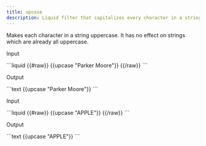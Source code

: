 ```yaml
---
title: upcase
description: Liquid filter that capitalizes every character in a string.
---
```


Makes each character in a string uppercase. It has no effect on strings which are already all uppercase.

<p class="code-label">Input</p>
```liquid
{{#raw}}
{{upcase "Parker Moore"}}
{{/raw}}
```

<p class="code-label">Output</p>
```text
{{upcase "Parker Moore"}}
```

<p class="code-label">Input</p>
```liquid
{{#raw}}
{{upcase "APPLE"}}
{{/raw}}
```

<p class="code-label">Output</p>
```text
{{upcase "APPLE"}}
```
